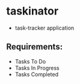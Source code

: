# taskinator
- task-tracker application

## Requirements:
- Tasks To Do
- Tasks In Progress
- Tasks Completed
